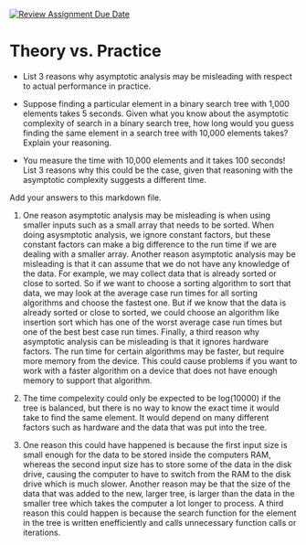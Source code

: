 [![Review Assignment Due Date](https://classroom.github.com/assets/deadline-readme-button-24ddc0f5d75046c5622901739e7c5dd533143b0c8e959d652212380cedb1ea36.svg)](https://classroom.github.com/a/FgMJElkj)
# Theory vs. Practice

- List 3 reasons why asymptotic analysis may be misleading with respect to
  actual performance in practice.

- Suppose finding a particular element in a binary search tree with 1,000
  elements takes 5 seconds. Given what you know about the asymptotic complexity
  of search in a binary search tree, how long would you guess finding the same
  element in a search tree with 10,000 elements takes? Explain your reasoning.

- You measure the time with 10,000 elements and it takes 100 seconds! List 3
  reasons why this could be the case, given that reasoning with the asymptotic
  complexity suggests a different time.

Add your answers to this markdown file.


1. One reason asymptotic analysis may be misleading is when using smaller inputs such as a small array that needs to be sorted. When doing asysmptotic analysis, we ignore constant factors, but these constant factors can make a big difference to the run time if we are dealing with a smaller array. Another reason asymptotic analysis may be misleading is that it can assume that we do not have any knowledge of the data. For example, we may collect data that is already sorted or close to sorted. So if we want to choose a sorting algorithm to sort that data, we may look at the average case run times for all sorting algorithms and choose the fastest one. But if we know that the data is already sorted or close to sorted, we could choose an algorithm like insertion sort which has one of the worst average case run times but one of the best best case run times. Finally, a third reason why asymptotic analysis can be misleading is that it ignores hardware factors. The run time for certain algorithms may be faster, but require more memory from the device. This could cause problems if you want to work with a faster algorithm on a device that does not have enough memory to support that algorithm.

2. The time compelexity could only be expected to be log(10000) if the tree is balanced, but there is no way to know the exact time it would take to find the same element. It would depend on many different factors such as hardware and the data that was put into the tree. 

3. One reason this could have happened is because the first input size is small enough for the data to be stored inside the computers RAM, whereas the second input size has to store some of the data in the disk drive, causing the computer to have to switch from the RAM to the disk drive which is much slower. Another reason may be that the size of the data that was added to the new, larger tree, is larger than the data in the smaller tree which takes the computer a lot longer to process. A third reason this could happen is because the search function for the element in the tree is written enefficiently and calls unnecessary function calls or iterations.
